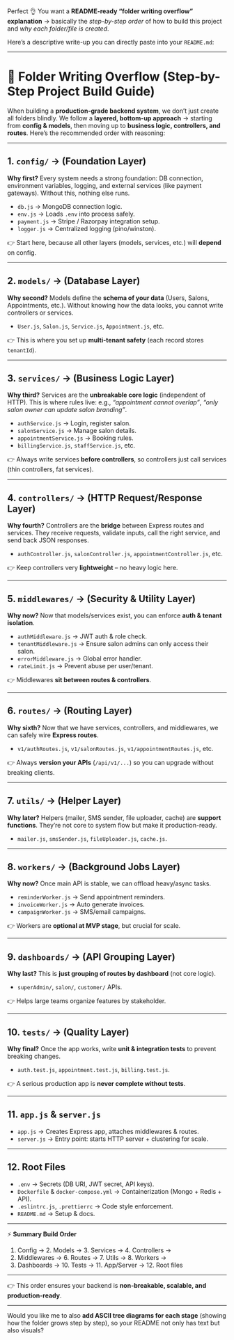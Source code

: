 Perfect 👌 You want a **README-ready “folder writing overflow” explanation** → basically the *step-by-step order* of how to build this project and *why each folder/file is created*.

Here’s a descriptive write-up you can directly paste into your `README.md`:

---

# 📂 Folder Writing Overflow (Step-by-Step Project Build Guide)

When building a **production-grade backend system**, we don’t just create all folders blindly.
We follow a **layered, bottom-up approach** → starting from **config & models**, then moving up to **business logic, controllers, and routes**.
Here’s the recommended order with reasoning:

---

## 1. `config/` → **(Foundation Layer)**

**Why first?**
Every system needs a strong foundation: DB connection, environment variables, logging, and external services (like payment gateways). Without this, nothing else runs.

* `db.js` → MongoDB connection logic.
* `env.js` → Loads `.env` into process safely.
* `payment.js` → Stripe / Razorpay integration setup.
* `logger.js` → Centralized logging (pino/winston).

👉 Start here, because all other layers (models, services, etc.) will **depend** on config.

---

## 2. `models/` → **(Database Layer)**

**Why second?**
Models define the **schema of your data** (Users, Salons, Appointments, etc.).
Without knowing how the data looks, you cannot write controllers or services.

* `User.js`, `Salon.js`, `Service.js`, `Appointment.js`, etc.

👉 This is where you set up **multi-tenant safety** (each record stores `tenantId`).

---

## 3. `services/` → **(Business Logic Layer)**

**Why third?**
Services are the **unbreakable core logic** (independent of HTTP).
This is where rules live: e.g., *“appointment cannot overlap”*, *“only salon owner can update salon branding”*.

* `authService.js` → Login, register salon.
* `salonService.js` → Manage salon details.
* `appointmentService.js` → Booking rules.
* `billingService.js`, `staffService.js`, etc.

👉 Always write services **before controllers**, so controllers just call services (thin controllers, fat services).

---

## 4. `controllers/` → **(HTTP Request/Response Layer)**

**Why fourth?**
Controllers are the **bridge** between Express routes and services.
They receive requests, validate inputs, call the right service, and send back JSON responses.

* `authController.js`, `salonController.js`, `appointmentController.js`, etc.

👉 Keep controllers very **lightweight** – no heavy logic here.

---

## 5. `middlewares/` → **(Security & Utility Layer)**

**Why now?**
Now that models/services exist, you can enforce **auth & tenant isolation**.

* `authMiddleware.js` → JWT auth & role check.
* `tenantMiddleware.js` → Ensure salon admins can only access their salon.
* `errorMiddleware.js` → Global error handler.
* `rateLimit.js` → Prevent abuse per user/tenant.

👉 Middlewares **sit between routes & controllers**.

---

## 6. `routes/` → **(Routing Layer)**

**Why sixth?**
Now that we have services, controllers, and middlewares, we can safely wire **Express routes**.

* `v1/authRoutes.js`, `v1/salonRoutes.js`, `v1/appointmentRoutes.js`, etc.

👉 Always **version your APIs** (`/api/v1/...`) so you can upgrade without breaking clients.

---

## 7. `utils/` → **(Helper Layer)**

**Why later?**
Helpers (mailer, SMS sender, file uploader, cache) are **support functions**.
They’re not core to system flow but make it production-ready.

* `mailer.js`, `smsSender.js`, `fileUploader.js`, `cache.js`.

---

## 8. `workers/` → **(Background Jobs Layer)**

**Why now?**
Once main API is stable, we can offload heavy/async tasks.

* `reminderWorker.js` → Send appointment reminders.
* `invoiceWorker.js` → Auto generate invoices.
* `campaignWorker.js` → SMS/email campaigns.

👉 Workers are **optional at MVP stage**, but crucial for scale.

---

## 9. `dashboards/` → **(API Grouping Layer)**

**Why last?**
This is **just grouping of routes by dashboard** (not core logic).

* `superAdmin/`, `salon/`, `customer/` APIs.

👉 Helps large teams organize features by stakeholder.

---

## 10. `tests/` → **(Quality Layer)**

**Why final?**
Once the app works, write **unit & integration tests** to prevent breaking changes.

* `auth.test.js`, `appointment.test.js`, `billing.test.js`.

👉 A serious production app is **never complete without tests**.

---

## 11. `app.js` & `server.js`

* `app.js` → Creates Express app, attaches middlewares & routes.
* `server.js` → Entry point: starts HTTP server + clustering for scale.

---

## 12. Root Files

* `.env` → Secrets (DB URI, JWT secret, API keys).
* `Dockerfile` & `docker-compose.yml` → Containerization (Mongo + Redis + API).
* `.eslintrc.js`, `.prettierrc` → Code style enforcement.
* `README.md` → Setup & docs.

---

⚡ **Summary Build Order**

1. Config → 2. Models → 3. Services → 4. Controllers →
2. Middlewares → 6. Routes → 7. Utils → 8. Workers →
3. Dashboards → 10. Tests → 11. App/Server → 12. Root files

---

👉 This order ensures your backend is **non-breakable, scalable, and production-ready**.

---

Would you like me to also **add ASCII tree diagrams for each stage** (showing how the folder grows step by step), so your README not only has text but also visuals?
